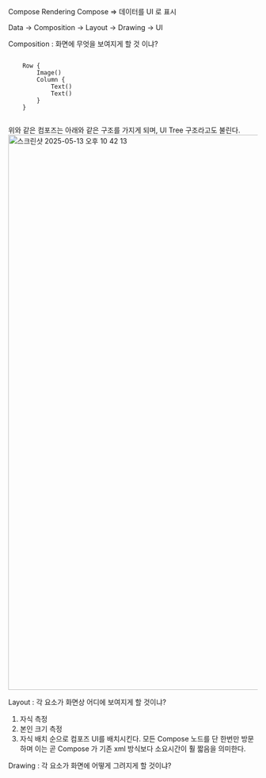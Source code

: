 Compose Rendering
Compose => 데이터를 UI 로 표시

Data -> Composition -> Layout -> Drawing -> UI

Composition : 화면에 무엇을 보여지게 할 것 이냐?
<pre><code>
    Row {
        Image()
        Column {
            Text()
            Text()
        }
    }
  </code></pre>
위와 같은 컴포즈는 아래와 같은 구조를 가지게 되며, UI Tree 구조라고도 불린다.
<img width="1120" alt="스크린샷 2025-05-13 오후 10 42 13" src="https://github.com/user-attachments/assets/bdc18858-86eb-4f10-98ff-9060608ea16f" />

Layout : 각 요소가 화면상 어디에 보여지게 할 것이냐?
1. 자식 측정
2. 본인 크기 측정
3. 자식 배치
순으로 컴포즈 UI를 배치시킨다.
모든 Compose 노드를 단 한번만 방문하며 이는 곧 Compose 가 기존 xml 방식보다 소요시간이 훨 짧음을 의미한다.

Drawing : 각 요소가 화면에 어떻게 그려지게 할 것이냐?
